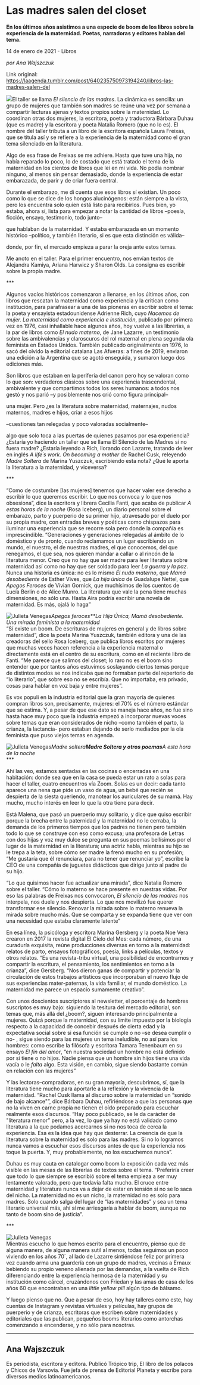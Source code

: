 # Las madres salen del closet

**En los últimos años asistimos a una especie de boom de los libros sobre la experiencia de la maternidad. Poetas, narradoras y editores hablan del tema.**

14 de enero de 2021 - Libros

_por Ana Wajszczuk_

Link original: https://laagenda.tumblr.com/post/640235750973194240/libros-las-madres-salen-del

![](https://64.media.tumblr.com/7e660f3f3e18d53cfd40f3bb32eed349/e513d60e18c47616-6f/s500x750/7d6aecae74bc656c50f08aeec61a81b5f31aab72.jpg)El taller se llama *El silencio de las madres*. La dinámica es sencilla: un grupo de mujeres
que también son madres se reúne una vez por semana a compartir lecturas ajenas
y textos propios sobre la maternidad. Lo coordinan otras dos mujeres, la
escritora, poeta y traductora Bárbara Duhau (que es madre) y la escritora y
poeta Natalia Romero (que no lo es). El nombre del taller tributa a un libro de
la escritora española Laura Freixas, que se titula así y se refiere a la
experiencia de la maternidad como el gran tema silenciado en la literatura.

Algo de esa
frase de Freixas se me adhiere. Hasta
que tuve una hija, no había reparado lo poco, lo de costado que está tratado el
tema de la maternidad en los cientos de libros que leí en mi vida. No podía
nombrar ninguno, al menos sin pensar demasiado, donde la experiencia de estar embarazada,
de parir y de criar fuera central. 

Durante el
embarazo, me di cuenta que esos libros sí existían. Un poco como lo que se dice
de los hongos alucinógenos: están siempre a la vista, pero los encuentra solo
quien está listo para recibirlos. Pues bien, yo estaba, ahora sí, lista para empezar a notar la cantidad de
libros –poesía, ficción, ensayo, testimonio, todo junto–

 que hablaban de la
maternidad. Y estaba embarazada en un momento histórico –político, y también
literario, si es que esta distinción es válida–

 donde, por fin, el mercado empieza a parar la oreja ante estos temas.

Me anoto en
el taller. Para el primer encuentro, nos envían textos de Alejandra Kamiya,
Ariana Harwicz y Sharon Olds. La consigna es escribir sobre la propia madre. 

\*\*\*

Algunos
vacíos históricos comenzaron a llenarse, en los últimos años, con libros que rescatan la maternidad como
experiencia y la critican como institución, para parafrasear a una de las
pioneras en escribir sobre el tema: la poeta y ensayista estadounidense
Adrienne Rich, cuyo *Nacemos de mujer. La
maternidad como experiencia e institución*, publicado por primera vez en
1976, casi inhallable hace algunos años, hoy vuelve a las librerías, a la par
de libros como *El nudo materno*, de Jane
Lazarre, un testimonio sobre las ambivalencias y claroscuros del rol maternal
en plena segunda ola feminista en Estados Unidos. También publicado
originalmente en 1976, lo sacó del olvido la editorial catalana Las Afueras: a
fines de 2019, enviaron una edición a la Argentina que se agotó enseguida, y
sumaron luego dos ediciones más. 

Son libros
que estaban en la periferia del canon pero hoy se valoran como lo que son:
verdaderos clásicos sobre una experiencia trascendental, ambivalente y que
compartimos todos los seres humanos: a todos nos gestó y nos parió –y
posiblemente nos crió como figura principal–

 una mujer. Pero ¿es la literatura
sobre maternidad, maternajes, nudos maternos, madres e hijos, criar a esos
hijos 

–cuestiones tan relegadas y poco valoradas socialmente–

 algo que solo toca
a las puertas de quienes pasamos por esa experiencia? ¿Estaría yo haciendo un
taller que se llama El Silencio de las Madres si no fuera madre? ¿Estaría
leyendo a Rich, llorando con Lazarre, tratando de leer en inglés *A life´s work. On becoming a mother* de
Rachel Cusk, releyendo *Madre Soltera* de
Marina Yuszczuk, escribiendo esta nota? ¿Qué le aporta la literatura a la
maternidad, y viceversa? 

\*\*\*

 “Como de costumbre [las
mujeres] tenemos que hacer valer ese derecho a escribir lo que queremos
escribir. Lo que nos convoca y lo que nos obsesiona”, dice la escritora y
librera Cecilia Fanti, que acaba de publicar *A estas horas de la noche* (Rosa Iceberg), un diario personal sobre
el embarazo, parto y puerperio de su primer hijo, atravesado por el duelo por
su propia madre, con entradas breves y poéticas como chispazos para iluminar
una experiencia que se recorre sola pero donde la compañía es imprescindible. “Generaciones
y generaciones relegadas al ámbito de lo doméstico y de pronto, cuando
reclamamos un lugar escribiendo un mundo, el nuestro, el de nuestras madres, el
que conocemos, del que renegamos, el que sea, nos quieren mandar a callar o al
rincón de la literatura menor. Creo que no hay que ser madre para leer
literatura sobre maternidad así como no hay que ser soldado para leer *La guerra y la paz*. Nunca una historia
es única: no es lo mismo *El nudo materno*,
que *Mamá desobediente* de Esther Vives,
que *La hija única* de Guadalupe
Nettel, que *Apegos Feroces* de Vivian Gornick, que muchísimos de los cuentos de
Lucía Berlin o de Alice Munro. La literatura que vale la pena tiene muchas
dimensiones, no sólo una. Hasta Aira podría escribir una novela de maternidad.
Es más, ojalá lo haga”

![Julieta Venegas](https://64.media.tumblr.com/46e8c06b2ab52d9e8f66864aab7be9a6/e513d60e18c47616-14/s250x400/c8788e0ad132960dec49de8254cf678aa2d490f4.jpg)*Apegos feroces**La Hija Única,* *Mamá desobediente. Una mirada feminista a la maternidad*  
 “Sí
existe un boom. De escrituras de mujeres en general y de libros sobre
maternidad”, dice la poeta Marina Yuszczuk, también editora y una de las
creadoras del sello Rosa Iceberg,  que
publica libros escritos por mujeres que muchas veces hacen referencia a la
experiencia maternal o directamente está en el centro de su escritura, como en
el reciente libro de Fanti. “Me parece que salimos del closet; lo raro no es el
boom sino entender que por tantos años estuvimos soslayando ciertos temas
porque de distintos modos se nos indicaba que no formaban parte del repertorio
de “lo literario”, que sobre eso no se escribía. Que no importaba, era privado,
cosas para hablar en voz baja y entre mujeres”.  

Es vox populi en la industria editorial que la gran
mayoría de quienes compran libros son, precisamente, mujeres: el 70% es el
número estándar que se estima. Y, a pesar de que ese dato se maneja hace años,
no fue sino hasta hace muy poco que la industria empezó a incorporar nuevas
voces sobre temas que eran considerados de nicho –como también el parto, la
crianza, la lactancia- pero estaban dejando de serlo mediados por la ola
feminista que puso viejos temas en agenda. 

![Julieta Venegas](https://64.media.tumblr.com/cff716e1aaade7c03b04bbe40e5a0b2e/e513d60e18c47616-d5/s250x400/350b57cc47301d326c460f6a3e5e6bb84f405a57.jpg)*Madre
soltera**Madre Soltera y otros poemas**A esta hora de la
noche*  
\*\*\*

Ahí las veo,
estamos sentadas en las cocinas o encerradas en una habitación: donde sea que
en la casa se pueda estar un rato a solas para hacer el taller, cuatro
encuentros vía Zoom. Solas es un decir: cada tanto aparece una nena que pide un
vaso de agua, un bebé que recién se despierta de la siesta queriendo, manotear
los auriculares de su mamá. Hay mucho, mucho interés en leer lo que la otra
tiene para decir.

Está Malena,
que pasó un puerperio muy solitario, y dice que quiso escribir porque la brecha
entre la paternidad y la maternidad no le cerraba, la demanda de los primeros
tiempos que los padres no tienen pero también todo lo que se construye con eso
como excusa;  una profesora de Letras con
dos hijas y voz muy dulce  se pregunta en
sus poemas bellísimos por el lugar de la maternidad en la literatura; una
actriz habla, mientras su hijo se le trepa a la teta, sobre cómo ser madre la
frenó mucho en su profesión;  “Me
gustaría que él renunciara, para no tener que renunciar yo”, escribe la CEO de
una compañía de juguetes didácticos que dirige junto al padre de su hijo. 

 “Lo que quisimos hacer fue actualizar una
mirada”, dice Natalia Romero sobre el taller. “Cómo lo materno se hace presente
en nuestras vidas. Por eso las palabras de Freixas nos convocaron, *El silencio de las madres* nos interpela,
nos duele y nos despierta. Lo que nos movilizó fue querer transformar ese
silencio. Renovar la mirada sobre lo materno renueva la mirada sobre mucho más.
Que se comparta y se expanda tiene que ver con una necesidad que estaba
claramente latente”

En esa
línea, la psicóloga y escritora Marina Gersberg 
y la poeta Noe Vera crearon en 2017 la revista digital El Cielo del Mes:
cada número, de una curaduría exquisita, reúne producciones diversas en torno a
la maternidad: relatos de parto, ensayos fotográficos, poesía, links a películas,
textos y otros relatos. “Es una revista-tribu virtual, una posibilidad de
encontrarnos y compartir la escritura, el pensamiento, los sentimientos en
torno a la crianza”, dice Gersberg.  “Nos dieron ganas de compartir y potenciar la
circulación de estos trabajos artísticos que  incorporaban el nuevo flujo
de sus experiencias mater-paternas, la vida familiar, el mundo doméstico. La
maternidad me parece un espacio sumamente creativo”. 

Con unos doscientos suscriptores al newsletter, el
porcentaje de hombres suscriptos es muy bajo: siguiendo la tesitura del mercado
editorial, son temas que, más allá del ¿boom?, siguen interesando
principalmente a mujeres. Quizá porque la maternidad, con su límite impuesto
por la biología respecto a la capacidad de concebir después de cierta edad y la
expectativa social sobre si esa función se cumple o no –se desea cumplir o no-
, sigue siendo para las mujeres un tema ineludible, no así para los hombres:
como escribe la filósofa y escritora Tamara Tenenbaum en su ensayo *El fin del amor*, “en nuestra sociedad un hombre no está definido por si
tiene o no hijos. Nadie piensa que un hombre sin hijos tiene una vida vacía o
le *falta* algo. Esta visión, en
cambio, sigue siendo bastante común en relación con las mujeres”

Y las lectoras–compradoras, en su gran mayoría,
descubrimos, sí, que la literatura tiene mucho para aportarle a la reflexión y
la vivencia de la maternidad. “Rachel Cusk llama al discurso sobre la maternidad
un “sonido de bajo alcance"”, dice Bárbara Duhau, refiriéndose a que las
personas que no la viven en carne propia no tienen el oído preparado para
escuchar realmente esos discursos. “Hay poco 
publicado, se le da carácter de "literatura menor” pero, a la
vez, lo que ya hay no está validado como literatura a la que podamos acercarnos
si no nos toca de cerca la experiencia. Esa es la idea que hay que
desterrar. La creencia de que la literatura sobre la maternidad es solo para
las madres. Si no lo logramos nunca vamos a escuchar esos discursos antes de
que la experiencia nos toque la puerta. Y, muy probablemente, no los escuchemos
nunca”.

Duhau es muy cauta en catalogar como boom la exposición cada vez más
visible en las mesas de las librerías de textos sobre el tema. “Preferiría
creer que todo lo que siempre se escribió sobre el tema empieza a ser muy
lentamente valorado, pero que todavía falta mucho. El cruce entre maternidad y
literatura nunca va a dejar de estar en tensión si no se lo saca del nicho. La
maternidad no es un nicho, la maternidad no es solo para madres. Solo cuando
salga del lugar de “las maternidades” y sea un tema literario
universal más, ahí sí me arriesgaría a hablar de boom, aunque no tanto de boom
sino de justicia”. 

\*\*\*

![Julieta Venegas](https://64.media.tumblr.com/076cd97fcd224a908d6932ad4b934ea6/e513d60e18c47616-a4/s250x400/21a2186cba4eefb7c58a81453940d1c21099b504.jpg)  
Mientras
escucho lo que hemos escrito para el encuentro, pienso que de alguna manera, de
alguna manera sutil al menos, todas seguimos un poco viviendo en los años 70´,
al lado de Lazarre sintiéndose feliz por primera vez cuando arma una guardería
con un grupo de madres, vecinas a Ernaux bebiendo su propio veneno alienada por
las demandas, a la vuelta de Rich diferenciando entre la experiencia hermosa de
la maternidad y su institución como cárcel, cruzándonos con Friedan y las amas
de casa de los años 60 que encontraban en una *little yellow pill* algún tipo de bálsamo. 

 Y luego pienso que no. Que a pesar de eso, hoy
hay talleres como este, hay cuentas de Instagram y revistas virtuales y
películas, hay grupos de puerperio y de crianza, escritoras que escriben sobre maternidades y editoriales
que las publican, pequeños booms literarios como antorchas comenzando a
encenderse, y no sólo para nosotras.



---

 Ana Wajszczuk
--------------

 Es periodista, escritora y editora. Publicó Trópico trip, El libro de los polacos y Chicos de Varsovia. Fue jefa de prensa de Editorial Planeta y escribe para diversos medios latinoamericanos.

